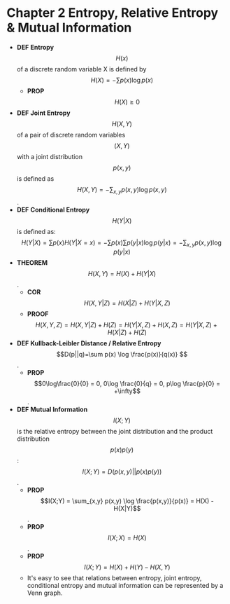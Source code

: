 # Chapter 2 Entropy, Relative Entropy & Mutual Information

* **DEF** **Entropy** $$H(x) $$ of a discrete random variable X is defined by $$H(X) = - \sum p(x) \log p(x)$$ 
  * **PROP** $$H(X)\geq 0$$ 
* **DEF** **Joint Entropy** $$H(X,Y)$$ of a pair of discrete random variables $$(X, Y)$$with a joint distribution $$p(x,y)$$is defined as $$H(X,Y) = -\sum_{x,y} p(x,y)\log p(x,y)$$.
* **DEF** **Conditional Entropy** $$H(Y|X)$$is defined as: $$H(Y|X) = \sum p(x)H(Y|X=x) = -\sum p(x) \sum p(y|x) \log p(y|x) = - \sum_{x,y} p(x,y) \log p(y|x) $$
* **THEOREM** $$H(X,Y) = H(X)+H(Y|X)$$.
  * **COR** $$H(X,Y|Z) = H(X|Z)+H(Y|X,Z)$$
  * **PROOF** $$H(X,Y,Z) = H(X,Y|Z)+H(Z)=H(Y|X,Z)+H(X,Z) =H(Y|X,Z)+H(X|Z)+H(Z)$$
* **DEF** **Kullback-Leibler Distance / Relative Entropy** $$D(p||q)=\sum p(x) \log \frac{p(x)}{q(x)} $$.
  * **PROP** $$0\log\frac{0}{0} = 0, 0\log \frac{0}{q} = 0, p\log \frac{p}{0} = +\infty$$.
* **DEF** **Mutual Information** $$I(X;Y)$$is the relative entropy between the joint distribution and the product distribution $$p(x)p(y)$$:$$I(X;Y) = D(p(x,y)||p(x)p(y))$$.
  * **PROP** $$I(X;Y) = \sum_{x,y} p(x,y) \log \frac{p(x,y)}{p(x)} = H(X) - H(X|Y)$$.
  * **PROP** $$I(X;X) = H(X)$$.
  * **PROP** $$I(X;Y) = H(X)+H(Y)-H(X,Y)$$
  * It's easy to see that relations between entropy, joint entropy, conditional entropy and mutual information can be represented by a Venn graph.



